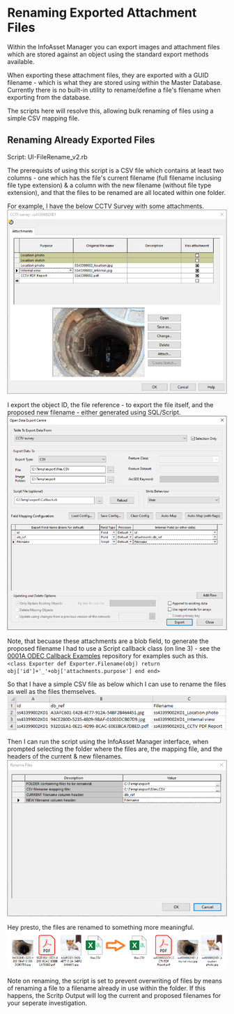 # Renaming Exported Attachment Files
Within the InfoAsset Manager you can export images and attachment files which are stored against an object using the standard export methods available.

When exporting these attachment files, they are exported with a GUID filename - which is what they are stored using within the Master Database.
Currently there is no built-in utility to rename/define a file's filename when exporting from the database.


The scripts here will resolve this, allowing bulk renaming of files using a simple CSV mapping file.


## Renaming Already Exported Files
 Script: UI-FileRename_v2.rb

 The prerequists of using this script is a CSV file which contains at least two columns - one which has the file's current filename (full filename inclusing file type extension) & a column with the new filename (without file type extension), and that the files to be renamed are all located within one folder.

 For example, I have the below CCTV Survey with some attachments.
 ![Attachments dialog for a CCTV Survey](1_Attachments.png)

 I export the object ID, the file reference - to export the file itself, and the proposed new filename - either generated using SQL/Script.
 ![ODEC](2_ODEC.png)

 Note, that becuase these attachments are a blob field, to generate the proposed filename I had to use a Script callback class (on line 3) - see the [0001A ODEC Callback Examples](https://github.com/innovyze/Open-Source-Support/tree/main/02%20InfoAsset%20Manager/01%20Ruby/0001A%20ODEC%20Callback%20Examples) repository for examples such as this.
    `<class Exporter
      def Exporter.Filename(obj)
          return obj['id']+'_'+obj['attachments.purpose']
      end
    end>`

 So that I have a simple CSV file as below which I can use to rename the files as well as the files themselves.
 ![CSV export in Excel](3_Files.png)

 Then I can run the script using the InfoAsset Manager interface, when prompted selecting the folder where the files are, the mapping file, and the headers of the current & new filenames.
 ![Script Parammeters](4_ScriptParams.png)

 Hey presto, the files are renamed to something more meaningful.
 ![Files pre & post renaming](5_FileIcons.png)


Note on renaming, the script is set to prevent overwriting of files by means of renaming a file to a filename already in use within the folder.
If this happens, the Scritp Output will log the current and proposed filenames for your seperate investigation.
